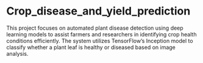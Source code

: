 # Crop_disease_and_yield_prediction
This project focuses on automated plant disease detection using deep learning models to assist farmers and researchers in identifying crop health conditions efficiently. The system utilizes TensorFlow’s Inception model to classify whether a plant leaf is healthy or diseased based on image analysis.
